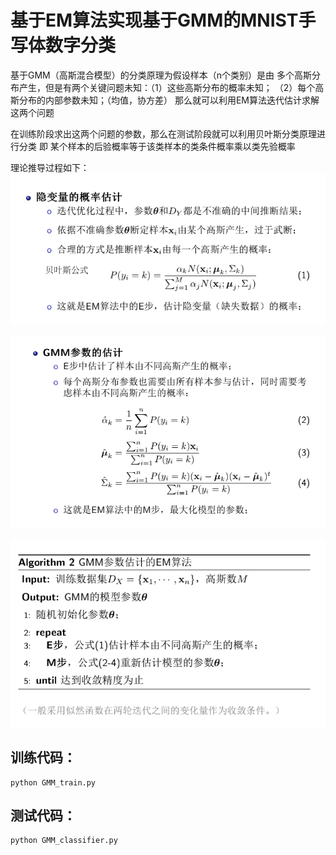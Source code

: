 # 基于EM算法实现基于GMM的MNIST手写体数字分类

基于GMM（高斯混合模型）的分类原理为假设样本（n个类别）是由
多个高斯分布产生，但是有两个关键问题未知：（1）这些高斯分布的概率未知；
（2）每个高斯分布的内部参数未知；（均值，协方差）
那么就可以利用EM算法迭代估计求解这两个问题

在训练阶段求出这两个问题的参数，那么在测试阶段就可以利用贝叶斯分类原理进行分类
即 某个样本的后验概率等于该类样本的类条件概率乘以类先验概率

理论推导过程如下：
![](e.png)

![](m.png)

![](em.png)



## 训练代码：
```
python GMM_train.py
```

## 测试代码：
```
python GMM_classifier.py
```
